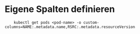 # Eigene Spalten definieren
```
    kubectl get pods <pod-name> -o custom-columns=NAME:.metadata.name,RSRC:.metadata.resourceVersion